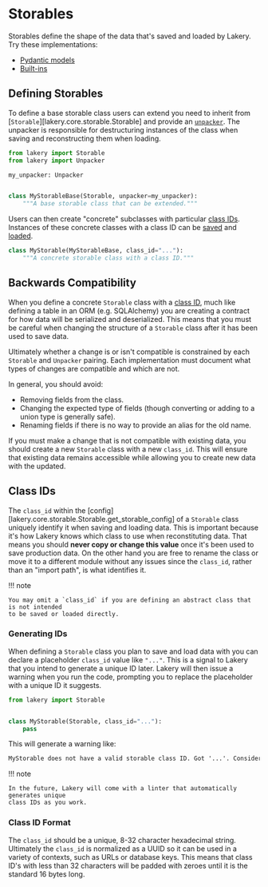 # Storables

Storables define the shape of the data that's saved and loaded by Lakery. Try these
implementations:

-   [Pydantic models](../integrations/3rd-party/pydantic.md)
-   [Built-ins](../integrations/built-ins/storables.md)

## Defining Storables

To define a base storable class users can extend you need to inherit from
[`Storable`][lakery.core.storable.Storable] and provide an [`unpacker`](./unpackers.md).
The unpacker is responsible for destructuring instances of the class when saving and
reconstructing them when loading.

```python
from lakery import Storable
from lakery import Unpacker

my_unpacker: Unpacker


class MyStorableBase(Storable, unpacker=my_unpacker):
    """A base storable class that can be extended."""
```

Users can then create "concrete" subclasses with particular [class IDs](#class-ids).
Instances of these concrete classes with a class ID can be
[saved](../usage/index.md#saving-storables) and
[loaded](../usage/index.md#loading-storables).

```python
class MyStorable(MyStorableBase, class_id="..."):
    """A concrete storable class with a class ID."""
```

## Backwards Compatibility

When you define a concrete `Storable` class with a [class ID](#class-ids), much like
defining a table in an ORM (e.g. SQLAlchemy) you are creating a contract for how data
will be serialized and deserialized. This means that you must be careful when changing
the structure of a `Storable` class after it has been used to save data.

Ultimately whether a change is or isn't compatible is constrained by each `Storable` and
`Unpacker` pairing. Each implementation must document what types of changes are
compatible and which are not.

In general, you should avoid:

-   Removing fields from the class.
-   Changing the expected type of fields (though converting or adding to a union type is
    generally safe).
-   Renaming fields if there is no way to provide an alias for the old name.

If you must make a change that is not compatible with existing data, you should create a
new `Storable` class with a new `class_id`. This will ensure that existing data remains
accessible while allowing you to create new data with the updated.

## Class IDs

The `class_id` within the [config][lakery.core.storable.Storable.get_storable_config] of
a `Storable` class uniquely identify it when saving and loading data. This is important
because it's how Lakery knows which class to use when reconstituting data. That means
you should **never copy or change this value** once it's been used to save production
data. On the other hand you are free to rename the class or move it to a different
module without any issues since the `class_id`, rather than an "import path", is what
identifies it.

!!! note

    You may omit a `class_id` if you are defining an abstract class that is not intended
    to be saved or loaded directly.

### Generating IDs

When defining a `Storable` class you plan to save and load data with you can declare a
placeholder `class_id` value like `"..."`. This is a signal to Lakery that you intend to
generate a unique ID later. Lakery will then issue a warning when you run the code,
prompting you to replace the placeholder with a unique ID it suggests.

```python
from lakery import Storable


class MyStorable(Storable, class_id="..."):
    pass
```

This will generate a warning like:

```txt
MyStorable does not have a valid storable class ID. Got '...'. Consider using 'abc123'.
```

!!! note

    In the future, Lakery will come with a linter that automatically generates unique
    class IDs as you work.

### Class ID Format

The `class_id` should be a unique, 8-32 character hexadecimal string. Ultimately the
`class_id` is normalized as a UUID so it can be used in a variety of contexts, such as
URLs or database keys. This means that class ID's with less than 32 characters will be
padded with zeroes until it is the standard 16 bytes long.
